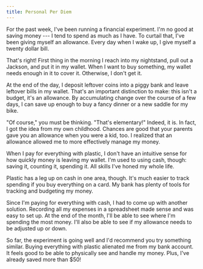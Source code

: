 ```yaml
---
title: Personal Per Diem
---
```


For the past week, I've been running a financial experiment. I'm
no good at saving money --- I tend to spend as much as I have. To
curtail that, I've been giving myself an allowance. Every day when
I wake up, I give myself a twenty dollar bill.

That's right! First thing in the morning I reach into my nightstand,
pull out a Jackson, and put it in my wallet. When I want to buy
something, my wallet needs enough in it to cover it. Otherwise, I
don't get it.

At the end of the day, I deposit leftover coins into a piggy bank
and leave leftover bills in my wallet. That's an important distinction
to make: this isn't a budget, it's an allowance. By accumulating
change over the course of a few days, I can save up enough to buy
a fancy dinner or a new saddle for my bike.

"Of course," you must be thinking. "That's elementary!" Indeed, it
is. In fact, I got the idea from my own childhood. Chances are good
that your parents gave you an allowance when you were a kid, too.
I realized that an allowance allowed me to more effectively manage
my money.

When I pay for everything with plastic, I don't have an intuitive
sense for how quickly money is leaving my wallet. I'm used to using
cash, though: saving it, counting it, spending it. All skills I've
honed my whole life.

Plastic has a leg up on cash in one area, though. It's much easier
to track spending if you buy everything on a card. My bank has
plenty of tools for tracking and budgeting my money.

Since I'm paying for everything with cash, I had to come up with
another solution. Recording all my expenses in a spreadsheet made
sense and was easy to set up. At the end of the month, I'll be able
to see where I'm spending the most money. I'll also be able to see
if my allowance needs to be adjusted up or down.

So far, the experiment is going well and I'd recommend you try
something similar. Buying everything with plastic alienated me from
my bank account. It feels good to be able to physically see and
handle my money. Plus, I've already saved more than $50!

